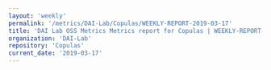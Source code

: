 ```yaml
---
layout: 'weekly'
permalink: '/metrics/DAI-Lab/Copulas/WEEKLY-REPORT-2019-03-17'
title: 'DAI Lab OSS Metrics Metrics report for Copulas | WEEKLY-REPORT-2019-03-17'
organization: 'DAI-Lab'
repository: 'Copulas'
current_date: '2019-03-17'
---
```

